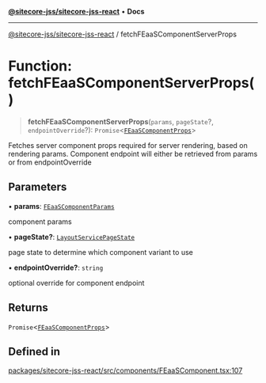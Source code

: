 [**@sitecore-jss/sitecore-jss-react**](../README.md) • **Docs**

***

[@sitecore-jss/sitecore-jss-react](../README.md) / fetchFEaaSComponentServerProps

# Function: fetchFEaaSComponentServerProps()

> **fetchFEaaSComponentServerProps**(`params`, `pageState`?, `endpointOverride`?): `Promise`\<[`FEaaSComponentProps`](../type-aliases/FEaaSComponentProps.md)\>

Fetches server component props required for server rendering, based on rendering params.
Component endpoint will either be retrieved from params or from endpointOverride

## Parameters

• **params**: [`FEaaSComponentParams`](../type-aliases/FEaaSComponentParams.md)

component params

• **pageState?**: [`LayoutServicePageState`](../enumerations/LayoutServicePageState.md)

page state to determine which component variant to use

• **endpointOverride?**: `string`

optional override for component endpoint

## Returns

`Promise`\<[`FEaaSComponentProps`](../type-aliases/FEaaSComponentProps.md)\>

## Defined in

[packages/sitecore-jss-react/src/components/FEaaSComponent.tsx:107](https://github.com/Sitecore/jss/blob/afae5c8a8729af8f6d283032473cffb7fb5b43e6/packages/sitecore-jss-react/src/components/FEaaSComponent.tsx#L107)
